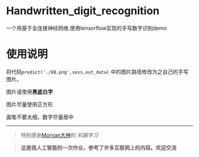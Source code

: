 # Handwritten_digit_recognition
一个用基于全连接神经网络,使用tensorflow实现的手写数字识别demo
# 使用说明
 将代码`predict('./88.png',sess,out_data)` 中的图片路径修改为之自己的手写图片。
 
 图片请使用**黑底白字**
 
 图片尽量使用正方形
 
 画笔不要太细，数字尽量居中
 
 ---
 
 
> 特别感谢[Morvan大神](https://morvanzhou.github.io/)的 *机器学习*
 
> **这是我人工智能的一次作业，参考了许多互联网上的内容。欢迎交流**

